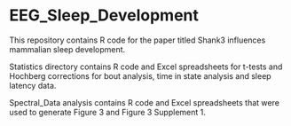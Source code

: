 # EEG_Sleep_Development
This repository contains R code for the paper titled Shank3 influences mammalian sleep development.

Statistics directory contains R code and Excel spreadsheets for t-tests and Hochberg corrections for bout analysis, time in state analysis and sleep latency data.

Spectral_Data analysis contains R code and Excel spreadsheets that were used to generate Figure 3 and Figure 3 Supplement 1. 
